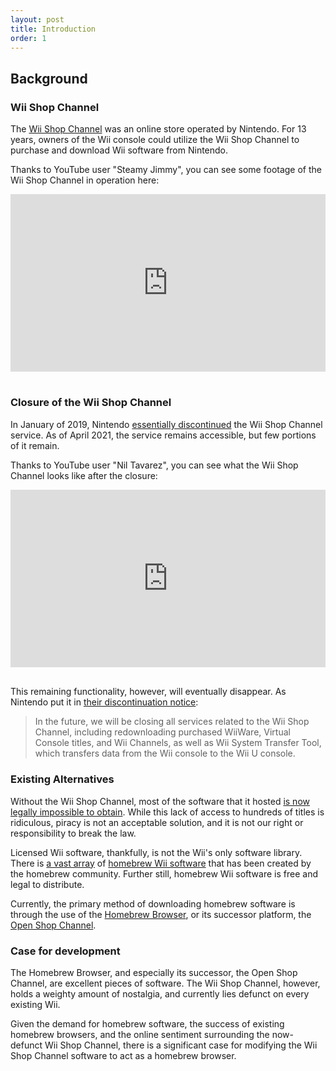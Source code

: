 ```yaml
---
layout: post
title: Introduction
order: 1
---
```


<style>
.video-container {
    position: relative;
    padding-bottom: 56.25%; /* 16:9 */
    height: 0;
}
.video-container iframe {
    position: absolute;
    top: 0;
    left: 0;
    width: 100%;
    height: 100%;
}  
</style>

## Background

### Wii Shop Channel

The [Wii Shop Channel](https://en.wikipedia.org/wiki/Wii_Shop_Channel) was an online store operated by Nintendo. For 13 years, owners of the Wii console could utilize the Wii Shop Channel to purchase and download Wii software from Nintendo.

Thanks to YouTube user "Steamy Jimmy", you can see some footage of the Wii Shop Channel in operation here:

<div class="video-container">
<iframe width="560" height="315" src="https://www.youtube.com/embed/bsexVcO4xOo" title="YouTube video player" frameborder="0" allow="accelerometer; autoplay; clipboard-write; encrypted-media; gyroscope; picture-in-picture" allowfullscreen></iframe>
</div><br>

### Closure of the Wii Shop Channel

In January of 2019, Nintendo [essentially discontinued](https://en-americas-support.nintendo.com/app/answers/detail/a_id/27560/~/wii-shop-channel-discontinuation) the Wii Shop Channel service. As of April 2021, the service remains accessible, but few portions of it remain.

Thanks to YouTube user "Nil Tavarez", you can see what the Wii Shop Channel looks like after the closure:

<div class="video-container">
<iframe width="560" height="315" src="https://www.youtube.com/embed/JsPwpQqZhwU" title="YouTube video player" frameborder="0" allow="accelerometer; autoplay; clipboard-write; encrypted-media; gyroscope; picture-in-picture" allowfullscreen></iframe>
</div><br>

This remaining functionality, however, will eventually disappear. As Nintendo put it in [their discontinuation notice](https://en-americas-support.nintendo.com/app/answers/detail/a_id/27560/~/wii-shop-channel-discontinuation#s1q1):

>In the future, we will be closing all services related to the Wii Shop Channel, including redownloading purchased WiiWare, Virtual Console titles, and Wii Channels, as well as Wii System Transfer Tool, which transfers data from the Wii console to the Wii U console.

### Existing Alternatives

Without the Wii Shop Channel, most of the software that it hosted [is now legally impossible to obtain](https://www.vice.com/en/article/wjm5kw/nintendo-makes-it-clear-that-piracy-is-the-only-way-to-preserve-video-game-history). While this lack of access to hundreds of titles is ridiculous, piracy is not an acceptable solution, and it is not our right or responsibility to break the law.

Licensed Wii software, thankfully, is not the Wii's only software library. There is [a vast array](https://wiibrew.org/wiki/List_of_homebrew_applications) of [homebrew Wii software](https://wiibrew.org/wiki/WiiBrew:FAQ) that has been created by the homebrew community. Further still, homebrew Wii software is free and legal to distribute.

Currently, the primary method of downloading homebrew software is through the use of the [Homebrew Browser](https://wiibrew.org/wiki/Homebrew_Browser), or its successor platform, the [Open Shop Channel](https://oscwii.org/).

### Case for development

The Homebrew Browser, and especially its successor, the Open Shop Channel, are excellent pieces of software. The Wii Shop Channel, however, holds a weighty amount of nostalgia, and currently lies defunct on every existing Wii.

Given the demand for homebrew software, the success of existing homebrew browsers, and the online sentiment surrounding the now-defunct Wii Shop Channel, there is a significant case for modifying the Wii Shop Channel software to act as a homebrew browser.

